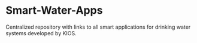 # Smart-Water-Apps
Centralized repository with links to all smart applications for drinking water systems developed by KIOS.
